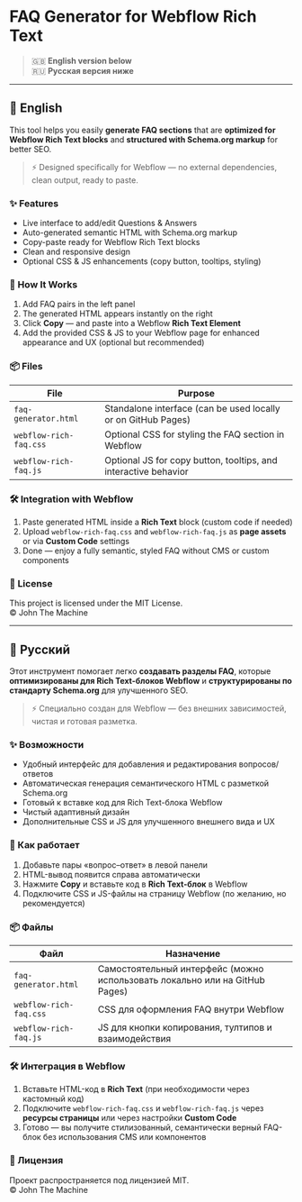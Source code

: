 # FAQ Generator for Webflow Rich Text

> 🇬🇧 **English version below**  
> 🇷🇺 **Русская версия ниже**

---

## 📘 English

This tool helps you easily **generate FAQ sections** that are **optimized for Webflow Rich Text blocks** and **structured with Schema.org markup** for better SEO.

> ⚡ Designed specifically for Webflow — no external dependencies, clean output, ready to paste.

### ✨ Features

- Live interface to add/edit Questions & Answers  
- Auto-generated semantic HTML with Schema.org markup  
- Copy-paste ready for Webflow Rich Text blocks  
- Clean and responsive design  
- Optional CSS & JS enhancements (copy button, tooltips, styling)

### 🧩 How It Works

1. Add FAQ pairs in the left panel  
2. The generated HTML appears instantly on the right  
3. Click **Copy** — and paste into a Webflow **Rich Text Element**  
4. Add the provided CSS & JS to your Webflow page for enhanced appearance and UX (optional but recommended)

### 📦 Files

| File                   | Purpose                                                           |
|------------------------|-------------------------------------------------------------------|
| `faq-generator.html`   | Standalone interface (can be used locally or on GitHub Pages)     |
| `webflow-rich-faq.css` | Optional CSS for styling the FAQ section in Webflow               |
| `webflow-rich-faq.js`  | Optional JS for copy button, tooltips, and interactive behavior   |

### 🛠 Integration with Webflow

1. Paste generated HTML inside a **Rich Text** block (custom code if needed)  
2. Upload `webflow-rich-faq.css` and `webflow-rich-faq.js` as **page assets** or via **Custom Code** settings  
3. Done — enjoy a fully semantic, styled FAQ without CMS or custom components

### 📄 License

This project is licensed under the MIT License.  
© John The Machine

---

## 📗 Русский

Этот инструмент помогает легко **создавать разделы FAQ**, которые **оптимизированы для Rich Text-блоков Webflow** и **структурированы по стандарту Schema.org** для улучшенного SEO.

> ⚡ Специально создан для Webflow — без внешних зависимостей, чистая и готовая разметка.

### ✨ Возможности

- Удобный интерфейс для добавления и редактирования вопросов/ответов  
- Автоматическая генерация семантического HTML с разметкой Schema.org  
- Готовый к вставке код для Rich Text-блока Webflow  
- Чистый адаптивный дизайн  
- Дополнительные CSS и JS для улучшенного внешнего вида и UX

### 🧩 Как работает

1. Добавьте пары «вопрос–ответ» в левой панели  
2. HTML-вывод появится справа автоматически  
3. Нажмите **Copy** и вставьте код в **Rich Text-блок** в Webflow  
4. Подключите CSS и JS-файлы на страницу Webflow (по желанию, но рекомендуется)

### 📦 Файлы

| Файл                   | Назначение                                                        |
|------------------------|-------------------------------------------------------------------|
| `faq-generator.html`   | Самостоятельный интерфейс (можно использовать локально или на GitHub Pages) |
| `webflow-rich-faq.css` | CSS для оформления FAQ внутри Webflow                            |
| `webflow-rich-faq.js`  | JS для кнопки копирования, тултипов и взаимодействия             |

### 🛠 Интеграция в Webflow

1. Вставьте HTML-код в **Rich Text** (при необходимости через кастомный код)  
2. Подключите `webflow-rich-faq.css` и `webflow-rich-faq.js` через **ресурсы страницы** или через настройки **Custom Code**  
3. Готово — вы получите стилизованный, семантически верный FAQ-блок без использования CMS или компонентов

### 📄 Лицензия

Проект распространяется под лицензией MIT.  
© John The Machine
